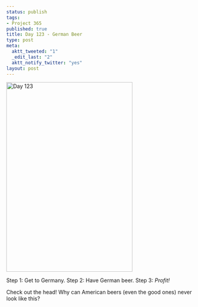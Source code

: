```yaml
--- 
status: publish
tags: 
- Project 365
published: true
title: Day 123 - German Beer
type: post
meta: 
  aktt_tweeted: "1"
  _edit_last: "2"
  aktt_notify_twitter: "yes"
layout: post
---
```

<a href="http://www.flickr.com/photos/freeed/5684817548/" title="Day 123 by Fred​, on Flickr"><img src="http://farm6.static.flickr.com/5142/5684817548_8303769802.jpg" width="333" height="500" alt="Day 123"/></a>

Step 1: Get to Germany. Step 2: Have German beer. Step 3: <em>Profit!</em>

Check out the head! Why can American beers (even the good ones) never look like this?
